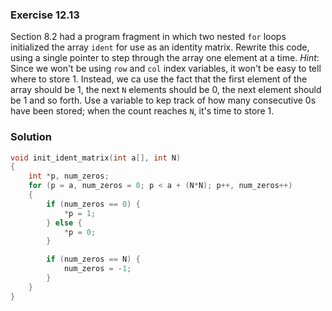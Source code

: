 ### Exercise 12.13
Section 8.2 had a program fragment in which two nested `for` loops initialized
the array `ident` for use as an identity matrix. Rewrite this code, using a
single pointer to step through the array one element at a time. *Hint*: Since we
won't be using `row` and `col` index variables, it won't be easy to tell where
to store 1. Instead, we ca use the fact that the first element of the
array should be 1, the next `N` elements should be 0, the next element should be
1 and so forth. Use a variable to kep track of how many consecutive 0s have been
stored; when the count reaches `N`, it's time to store 1.

### Solution

```c
void init_ident_matrix(int a[], int N)
{
    int *p, num_zeros;
    for (p = a, num_zeros = 0; p < a + (N*N); p++, num_zeros++)
    {
        if (num_zeros == 0) {
            *p = 1;
        } else {
            *p = 0;
        }

        if (num_zeros == N) {
            num_zeros = -1;
        }
    }
}
```
